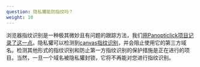 ```yaml
---
question: 隐私獾能防指纹吗？
weight: 10
---
```


浏览器指纹识别是一种极其微妙且有问题的跟踪方法，我们[用Panopticlick项目记录了这一点](https://panopticlick.eff.org/)。隐私獾可以检测到[canvas指纹识别](https://www.propublica.org/article/meet-the-online-tracking-device-that-is-virtually-impossible-to-block)，并会阻止使用它的第三方域名。检测其他形式的指纹识别和防止第一方指纹识别的保护措施是正在进行的项目。当然，一旦一个域名被隐私獾封锁，它将不再能对您进行指纹识别。
